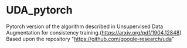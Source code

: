 # UDA_pytorch
Pytorch version of the algorithm described in Unsupervised Data Augmentation for consistency training.(https://arxiv.org/pdf/1904.12848)
Based upon the repository "https://github.com/google-research/uda"
